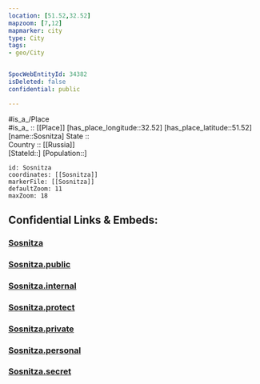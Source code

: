 ```yaml
---
location: [51.52,32.52] 
mapzoom: [7,12] 
mapmarker: city 
type: City
tags:
- geo/City


SpocWebEntityId: 34382
isDeleted: false
confidential: public

---
```

#is_a_/Place  
#is_a_ :: [[Place]] 
[has_place_longitude::32.52] 
[has_place_latitude::51.52] 
[name::Sosnitza] 
State ::  
Country :: [[Russia]]  
[StateId::] 
[Population::] 



```leaflet
id: Sosnitza
coordinates: [[Sosnitza]] 
markerFile: [[Sosnitza]] 
defaultZoom: 11 
maxZoom: 18
```


## Confidential Links & Embeds: 

### [Sosnitza](/_Standards/Earth/Continent/Europe/Europe~East/Ukraine/Regions~Ukraine/Chernihiv/City/Sosnitza.md) 

### [Sosnitza.public](/_public/Earth/Continent/Europe/Europe~East/Ukraine/Regions~Ukraine/Chernihiv/City/Sosnitza.public.md) 

### [Sosnitza.internal](/_internal/Earth/Continent/Europe/Europe~East/Ukraine/Regions~Ukraine/Chernihiv/City/Sosnitza.internal.md) 

### [Sosnitza.protect](/_protect/Earth/Continent/Europe/Europe~East/Ukraine/Regions~Ukraine/Chernihiv/City/Sosnitza.protect.md) 

### [Sosnitza.private](/_private/Earth/Continent/Europe/Europe~East/Ukraine/Regions~Ukraine/Chernihiv/City/Sosnitza.private.md) 

### [Sosnitza.personal](/_personal/Earth/Continent/Europe/Europe~East/Ukraine/Regions~Ukraine/Chernihiv/City/Sosnitza.personal.md) 

### [Sosnitza.secret](/_secret/Earth/Continent/Europe/Europe~East/Ukraine/Regions~Ukraine/Chernihiv/City/Sosnitza.secret.md)

